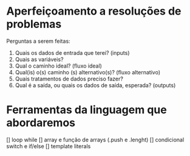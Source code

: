 # Aperfeiçoamento a resoluções de problemas

Perguntas a serem feitas:

1. Quais os dados de entrada que terei? (inputs)
2. Quais as variáveis?
3. Qual o caminho ideal? (fluxo ideal)
4. Qual(is) o(s) caminho (s) alternativo(s)? (fluxo alternativo)
5. Quais tratamentos de dados preciso fazer?
6. Qual é a saída, ou quais os dados de saída, esperada? (outputs)

# Ferramentas da linguagem que abordaremos
[] loop while
[] array e função de arrays (.push e .lenght)
[] condicional switch e if/else
[] template literals